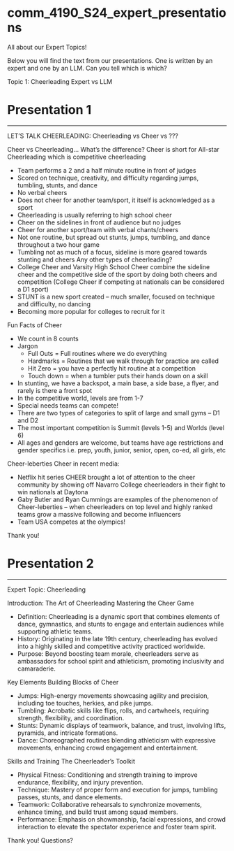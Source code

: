 # comm_4190_S24_expert_presentations
All about our Expert Topics!

Below you will find the text from our presentations. One is written by an expert and one by an LLM. Can you tell which is which?

Topic 1: Cheerleading Expert vs LLM
# Presentation 1
------------------------------------------------------------------------------------------------------------------------------------
LET’S TALK CHEERLEADING: Cheerleading vs Cheer vs ???

Cheer vs Cheerleading… What’s the difference?
Cheer is short for All-star Cheerleading which is competitive cheerleading
- Team performs a 2 and a half minute routine in front of judges
- Scored on technique, creativity, and difficulty regarding jumps, tumbling, stunts, and dance
- No verbal cheers
- Does not cheer for another team/sport, it itself is acknowledged as a sport
- Cheerleading is usually referring to high school cheer 
- Cheer on the sidelines in front of audience but no judges
- Cheer for another sport/team with verbal chants/cheers
- Not one routine, but spread out stunts, jumps, tumbling, and dance throughout a two hour game
- Tumbling not as much of a focus, sideline is more geared towards stunting and cheers
Any other types of cheerleading?
- College Cheer and Varsity High School Cheer combine the sideline cheer and the competitive side of the sport by doing both cheers and competition (College Cheer if competing at nationals can be considered a D1 sport)
- STUNT is a new sport created – much smaller, focused on technique and difficulty, no dancing
- Becoming more popular for colleges to recruit for it

Fun Facts of Cheer 
- We count in 8 counts
- Jargon
  - Full Outs = Full routines where we do everything
  - Hardmarks = Routines that we walk through for practice are called 
  - Hit Zero = you have a perfectly hit routine at a competition
  - Touch down = when a tumbler puts their hands down on a skill
- In stunting, we have a backspot, a main base, a side base, a flyer, and rarely is there a front spot
- In the competitive world, levels are from 1-7
- Special needs teams can compete!
- There are two types of categories to split of large and small gyms – D1 and D2
- The most important competition is Summit (levels 1-5) and Worlds (level 6)
- All ages and genders are welcome, but teams have age restrictions and gender specifics i.e. prep, youth, junior, senior, open, co-ed, all girls, etc

Cheer-leberties
Cheer in recent media:
- Netflix hit series CHEER brought a lot of attention to the cheer community by showing off Navarro College cheerleaders in their fight to win nationals at Daytona
- Gaby Butler and Ryan Cummings are examples of the phenomenon of Cheer-leberties – when cheerleaders on top level and highly ranked teams grow a massive following and become influencers 
- Team USA competes at the olympics!  

Thank you!

# Presentation 2
------------------------------------------------------------------------------------------------------------------------------------
Expert Topic: Cheerleading

Introduction: The Art of Cheerleading
Mastering the Cheer Game
- Definition: Cheerleading is a dynamic sport that combines elements of dance, gymnastics, and stunts to engage and entertain audiences while supporting athletic teams.
- History: Originating in the late 19th century, cheerleading has evolved into a highly skilled and competitive activity practiced worldwide.
- Purpose: Beyond boosting team morale, cheerleaders serve as ambassadors for school spirit and athleticism, promoting inclusivity and camaraderie.

Key Elements
Building Blocks of Cheer
- Jumps: High-energy movements showcasing agility and precision, including toe touches, herkies, and pike jumps.
- Tumbling: Acrobatic skills like flips, rolls, and cartwheels, requiring strength, flexibility, and coordination.
- Stunts: Dynamic displays of teamwork, balance, and trust, involving lifts, pyramids, and intricate formations.
- Dance: Choreographed routines blending athleticism with expressive movements, enhancing crowd engagement and entertainment.

Skills and Training
The Cheerleader’s Toolkit
- Physical Fitness: Conditioning and strength training to improve endurance, flexibility, and injury prevention.
- Technique: Mastery of proper form and execution for jumps, tumbling passes, stunts, and dance elements.
- Teamwork: Collaborative rehearsals to synchronize movements, enhance timing, and build trust among squad members.
- Performance: Emphasis on showmanship, facial expressions, and crowd interaction to elevate the spectator experience and foster team spirit.

Thank you! Questions?


